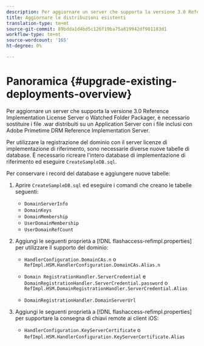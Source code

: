```yaml
---
description: Per aggiornare un server che supporta la versione 3.0 Reference Implementation License Server o Watched Folder Packager, è necessario sostituire i file .war distribuiti su un Application Server con i file inclusi con Adobe Primetime DRM Reference Implementation Server.
title: Aggiornare le distribuzioni esistenti
translation-type: tm+mt
source-git-commit: 89bdda1d4bd5c126f19ba75a819942df901183d1
workflow-type: tm+mt
source-wordcount: '165'
ht-degree: 0%

---
```



# Panoramica {#upgrade-existing-deployments-overview}

Per aggiornare un server che supporta la versione 3.0 Reference Implementation License Server o Watched Folder Packager, è necessario sostituire i file .war distribuiti su un Application Server con i file inclusi con Adobe Primetime DRM Reference Implementation Server.

Per utilizzare la registrazione del dominio con il server licenze di implementazione di riferimento, sono necessarie diverse nuove tabelle di database. È necessario ricreare l&#39;intero database di implementazione di riferimento ed eseguire `CreateSampleDB.sql`.

Per conservare i record del database e aggiungere nuove tabelle:

1. Aprire `CreateSampleDB.sql` ed eseguire i comandi che creano le tabelle seguenti:

   * `DomainServerInfo`
   * `DomainKeys`
   * `DomainMembership`
   * `UserDomainMembership`
   * `UserDomainRefCount`

1. Aggiungi le seguenti proprietà a [!DNL flashaccess-refimpl.properties] per utilizzare il supporto del dominio:

   * `HandlerConfiguration.DomainCAs.n` o  `RefImpl.HSM.HandlerConfiguration.DomainCAs.Alias.n`

   * `Domain RegistrationHandler.ServerCredential` e  `DomainRegistrationHandler.ServerCredential.password` o  `RefImpl.HSM.DomainRegistrationHandler.ServerCredential.Alias`

   * `DomainRegistrationHandler.DomainServerUrl`

1. Aggiungi le seguenti proprietà a [!DNL flashaccess-refimpl.properties] per supportare la consegna di chiavi remote ai client iOS:

   * `HandlerConfiguration.KeyServerCertificate` o  `RefImpl.HSM.HandlerConfiguration.KeyServerCertificate.Alias`